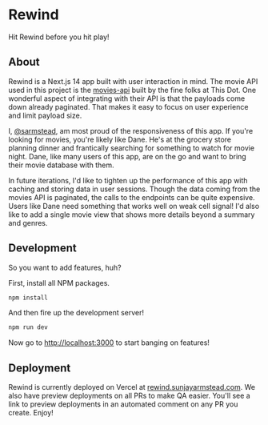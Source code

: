 # Rewind
Hit Rewind before you hit play!

## About
Rewind is a Next.js 14 app built with user interaction in mind. The movie API used in this project is the [movies-api](https://github.com/thisdot/movies-api) built by the fine folks at This Dot. One wonderful aspect of integrating with their API is that the payloads come down already paginated. That makes it easy to focus on user experience and limit payload size.

I, [@sarmstead](https://github.com/sarmstead/), am most proud of the responsiveness of this app. If you're looking for movies, you're likely like Dane. He's at the grocery store planning dinner and frantically searching for something to watch for movie night. Dane, like many users of this app, are on the go and want to bring their movie database with them.

In future iterations, I'd like to tighten up the performance of this app with caching and storing data in user sessions. Though the data coming from the movies API is paginated, the calls to the endpoints can be quite expensive. Users like Dane need something that works well on weak cell signal! I'd also like to add a single movie view that shows more details beyond a summary and genres.

## Development
So you want to add features, huh?

First, install all NPM packages.

```bash
npm install
```

And then fire up the development server!
```bash
npm run dev
```

Now go to [http://localhost:3000](http://localhost:3000) to start banging on features!

## Deployment
Rewind is currently deployed on Vercel at [rewind.sunjayarmstead.com](https://rewind.sunjayarmstead.com). We also have preview deployments on all PRs to make QA easier. You'll see a link to preview deployments in an automated comment on any PR you create. Enjoy!
